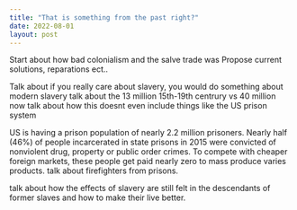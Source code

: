 ```yaml
---
title: "That is something from the past right?"
date: 2022-08-01
layout: post
---
```


Start about how bad colonialism and the salve trade was
Propose current solutions, reparations ect..

Talk about if you really care about slavery, you would do something about modern slavery
talk about the 13 million 15th-19th centrury vs 40 million now
talk about how this doesnt even include things like the US prison system

US is having a prison population of nearly 2.2 million prisoners.
Nearly half (46%) of people incarcerated in state prisons in 2015 were convicted of nonviolent drug, property or public order crimes. To compete with cheaper foreign markets, these people get paid nearly zero to mass produce varies products.
talk about firefighters from prisons.


talk about how the effects of slavery are still felt in the descendants of former slaves and how to make their live better.